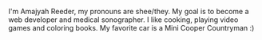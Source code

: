 I'm Amajyah Reeder, my pronouns are shee/they. My goal is to become a web developer and medical sonographer.
I like cooking, playing video games and coloring books.
My favorite car is a Mini Cooper Countryman :)
